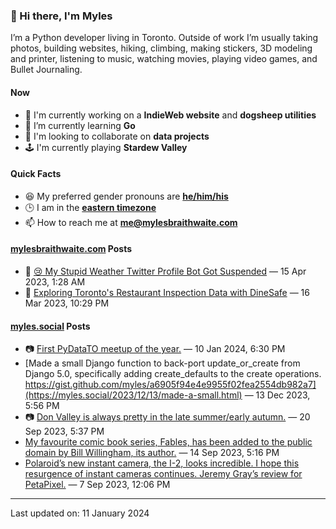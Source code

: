 ### 👋 Hi there, I'm Myles

I’m a Python developer living in Toronto. Outside of work I’m usually taking photos, building websites, hiking, climbing, making stickers, 3D modeling and printer, listening to music, watching movies, playing video games, and Bullet Journaling.

#### Now

-   🔭 I'm currently working on a **IndieWeb website** and **dogsheep utilities**
-   🌱 I’m currently learning **Go**
-   👯 I'm looking to collaborate on **data projects**
-   🕹️ I'm currently playing **Stardew Valley**

#### Quick Facts

-   😆 My preferred gender pronouns are **[he/him/his](https://www.mypronouns.org/he-him)**
-   🕒 I am in the **[eastern timezone](https://time.is/Toronto)**
-   📫 How to reach me at **[me@mylesbraithwaite.com](mailto:me@mylesbraithwaite.com)**

<!--
-   🤔 I’m looking for help with ...
-   💬 Ask me about ...
-   ⚡ Fun fact: ...
-->

#### [mylesbraithwaite.com](https://mylesbraithwaite.com/) Posts
<!-- START: BLOG_POSTS -->
-   📝 [😢 My Stupid Weather Twitter Profile Bot Got Suspended](https://mylesbraithwaite.com/my-stupid-weather-twitter-profile-bot-got-suspended) — 15 Apr 2023, 1:28 AM
-   📝 [Exploring Toronto's Restaurant Inspection Data with DineSafe](https://mylesbraithwaite.com/exploring-torontos-restaurant-inspection-data-with-dinesafe) — 16 Mar 2023, 10:29 PM
<!-- END: BLOG_POSTS -->


#### [myles.social](https://myles.social/) Posts
<!-- START: MICROBLOG_POSTS -->
-   📷 [First PyDataTO meetup of the year.](https://myles.social/2024/01/10/first-pydatato-meetup.html) — 10 Jan 2024, 6:30 PM
-   [Made a small Django function to back-port update_or_create from Django 5.0, specifically adding create_defaults to the create operations. https://gist.github.com/myles/a6905f94e4e9955f02fea2554db982a7](https://myles.social/2023/12/13/made-a-small.html) — 13 Dec 2023, 5:56 PM
-   📷 [Don Valley is always pretty in the late summer/early autumn.](https://myles.social/2023/09/20/don-valley-is.html) — 20 Sep 2023, 5:37 PM
-   [My favourite comic book series, Fables, has been added to the public domain by Bill Willingham, its author.](https://myles.social/2023/09/14/my-favourite-comic.html) — 14 Sep 2023, 5:16 PM
-   [Polaroid’s new instant camera, the I-2, looks incredible. I hope this resurgence of instant cameras continues. Jeremy Gray’s review for PetaPixel.](https://myles.social/2023/09/07/polaroids-new-instant.html) — 7 Sep 2023, 12:06 PM
<!-- END: MICROBLOG_POSTS -->

---

<!-- START: LAST_UPDATED_AT -->
Last updated on: 11 January 2024
<!-- END: LAST_UPDATED_AT -->
